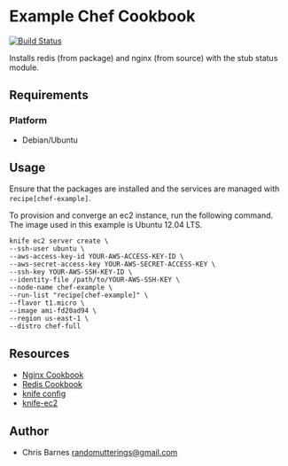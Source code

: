 Example Chef Cookbook
================
[![Build Status](https://travis-ci.org/randomutterings/chef-example.svg?branch=master)](http://travis-ci.org/randomutterings/chef-example)

Installs redis (from package) and nginx (from source) with the stub status module.


Requirements
------------
### Platform
- Debian/Ubuntu


Usage
-----
Ensure that the packages are installed and the services are managed with `recipe[chef-example]`.

To provision and converge an ec2 instance, run the following command.  The image used in this example is Ubuntu 12.04 LTS.

    knife ec2 server create \
    --ssh-user ubuntu \
    --aws-access-key-id YOUR-AWS-ACCESS-KEY-ID \
    --aws-secret-access-key YOUR-AWS-SECRET-ACCESS-KEY \
    --ssh-key YOUR-AWS-SSH-KEY-ID \
    --identity-file /path/to/YOUR-AWS-SSH-KEY \
    --node-name chef-example \
    --run-list "recipe[chef-example]" \
    --flavor t1.micro \
    --image ami-fd20ad94 \
    --region us-east-1 \
    --distro chef-full


Resources
-----
- [Nginx Cookbook](https://github.com/opscode-cookbooks/nginx)
- [Redis Cookbook](http://community.opscode.com/cookbooks/redis)
- [knife config](http://docs.opscode.com/config_rb_knife.html)
- [knife-ec2](http://docs.opscode.com/plugin_knife_ec2.html)


Author
-----
- Chris Barnes <randomutterings@gmail.com>
